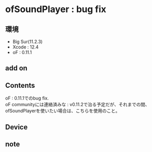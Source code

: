 # ofSoundPlayer : bug fix #

## 環境 ##
*	Big Sur(11.2.3)
*	Xcode : 12.4
*	oF : 0.11.1

## add on ##
  
## Contents ##
oF : 0.11.1でのbug fix.  
oF communityには連絡済みな : v0.11.2で治る予定だが、それまでの間、ofSoundPlayerを使いたい場合は、こちらを使用のこと。  


## Device ##


## note ##






